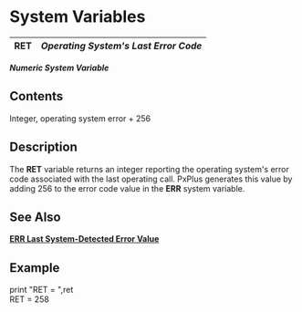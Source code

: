 # System Variables

**RET** |  **_Operating System's Last Error Code_**  
---|---  
  
**_Numeric System Variable_**

##  Contents

Integer, operating system error + 256

##  Description

The **RET** variable returns an integer reporting the operating system's error code associated with the last operating call. PxPlus generates this value by adding 256 to the error code value in the **ERR** system variable.

##  See Also

**[ERR Last System-Detected Error Value](err.md)**

##  Example

print "RET = ",ret  
RET = 258
